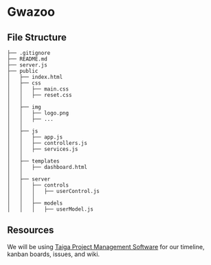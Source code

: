 # Gwazoo

## File Structure
```
├── .gitignore
├── README.md
├── server.js
├── public
│   ├── index.html
│   ├── css
│   │   ├── main.css
│   │   ├── reset.css
│   │   
│   ├── img
│   │   ├── logo.png
│   │   ├── ...
│   │
│   ├── js
│   │   ├── app.js
│   │   ├── controllers.js
│   │   ├── services.js
│   │
│   ├── templates
│   │   ├── dashboard.html
│   │
│   ├── server
│   │   ├── controls
│   │   │   ├── userControl.js
│   │   │   
│   │   ├── models
│   │   │   ├── userModel.js
```

## Resources
We will be using [Taiga Project Management Software](https://tree.taiga.io/) for our timeline, kanban boards, issues, and wiki.




